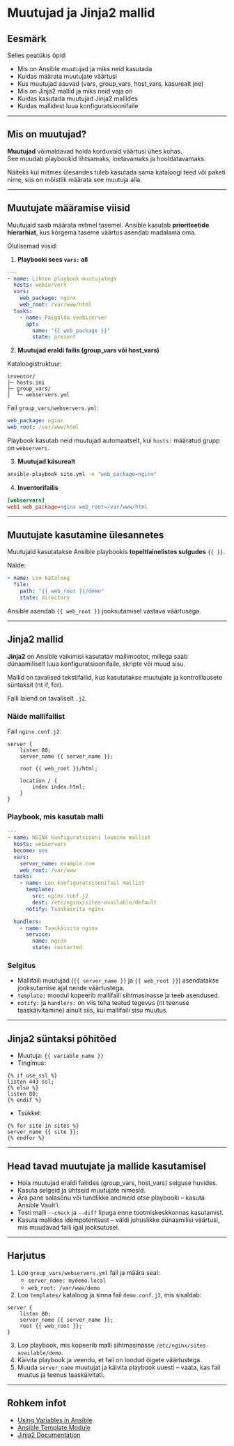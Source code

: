 # Muutujad ja Jinja2 mallid

## Eesmärk

Selles peatükis õpid:

- Mis on Ansible muutujad ja miks neid kasutada
- Kuidas määrata muutujate väärtusi
- Kus muutujad asuvad (vars, group_vars, host_vars, käsurealt jne)
- Mis on Jinja2 mallid ja miks neid vaja on
- Kuidas kasutada muutujad Jinja2 mallides
- Kuidas mallidest luua konfiguratsioonifaile

---

## Mis on muutujad?

**Muutujad** võimaldavad hoida korduvaid väärtusi ühes kohas.  
See muudab playbookid lihtsamaks, loetavamaks ja hooldatavamaks.

Näiteks kui mitmes ülesandes tuleb kasutada sama kataloogi teed või paketi nime, siis on mõistlik määrata see muutuja alla.

---

## Muutujate määramise viisid

Muutujaid saab määrata mitmel tasemel. Ansible kasutab **prioriteetide hierarhiat**, kus kõrgema taseme väärtus asendab madalama oma.

Olulisemad viisid:

1. **Playbooki sees `vars:` all**

```yaml
---
- name: Lihtne playbook muutujatega
  hosts: webservers
  vars:
    web_package: nginx
    web_root: /var/www/html
  tasks:
    - name: Paigalda veebiserver
      apt:
        name: "{{ web_package }}"
        state: present
```

2. **Muutujad eraldi failis (group_vars või host_vars)**

Kataloogistruktuur:
```
inventor/
├─ hosts.ini
├─ group_vars/
│  └─ webservers.yml
```

Fail `group_vars/webservers.yml`:
```yaml
web_package: nginx
web_root: /var/www/html
```

Playbook kasutab neid muutujad automaatselt, kui `hosts:` määratud grupp on `webservers`.

3. **Muutujad käsurealt**

```bash
ansible-playbook site.yml -e "web_package=nginx"
```

4. **Inventorifailis**

```ini
[webservers]
web1 web_package=nginx web_root=/var/www/html
```

---

## Muutujate kasutamine ülesannetes

Muutujaid kasutatakse Ansible playbookis **topeltlainelistes sulgudes** `{{ }}`.

Näide:

```yaml
- name: Loo kataloog
  file:
    path: "{{ web_root }}/demo"
    state: directory
```

Ansible asendab `{{ web_root }}` jooksutamisel vastava väärtusega.

---

## Jinja2 mallid

**Jinja2** on Ansible vaikimisi kasutatav mallimootor, millega saab dünaamiliselt luua konfiguratsioonifaile, skripte või muud sisu.

Mallid on tavalised tekstifailid, kus kasutatakse muutujate ja kontrolllausete süntaksit (nt if, for).

Faili laiend on tavaliselt `.j2`.

### Näide mallifailist

Fail `nginx.conf.j2`:

```jinja2
server {
    listen 80;
    server_name {{ server_name }};

    root {{ web_root }}/html;

    location / {
        index index.html;
    }
}
```

### Playbook, mis kasutab malli

```yaml
---
- name: NGINX konfiguratsiooni loomine mallist
  hosts: webservers
  become: yes
  vars:
    server_name: example.com
    web_root: /var/www
  tasks:
    - name: Loo konfiguratsioonifail mallist
      template:
        src: nginx.conf.j2
        dest: /etc/nginx/sites-available/default
      notify: Taaskäivita nginx

  handlers:
    - name: Taaskäivita nginx
      service:
        name: nginx
        state: restarted
```

### Selgitus

- Mallifaili muutujad (`{{ server_name }}` ja `{{ web_root }}`) asendatakse jooksutamise ajal nende väärtustega.
- `template:` moodul kopeerib mallifaili sihtmasinasse ja teeb asendused.
- `notify:` ja `handlers:` on viis teha teatud tegevus (nt teenuse taaskäivitamine) ainult siis, kui mallifaili sisu muutus.

---

## Jinja2 süntaksi põhitõed

- Muutuja: `{{ variable_name }}`
- Tingimus:
```jinja2
{% if use_ssl %}
listen 443 ssl;
{% else %}
listen 80;
{% endif %}
```
- Tsükkel:
```jinja2
{% for site in sites %}
server_name {{ site }};
{% endfor %}
```

---

## Head tavad muutujate ja mallide kasutamisel

- Hoia muutujad eraldi failides (group_vars, host_vars) selguse huvides.
- Kasuta selgeid ja ühtseid muutujate nimesid.
- Ära pane salasõnu või tundlikke andmeid otse playbooki – kasuta Ansible Vault’i.
- Testi malli `--check` ja `--diff` lipuga enne tootmiskeskkonnas kasutamist.
- Kasuta mallides idempotentsust – väldi juhuslikke dünaamilisi väärtusi, mis muudavad faili igal jooksutusel.

---

## Harjutus

1. Loo `group_vars/webservers.yml` fail ja määra seal:
   - `server_name: mydemo.local`
   - `web_root: /var/www/demo`
2. Loo `templates/` kataloog ja sinna fail `demo.conf.j2`, mis sisaldab:
```jinja2
server {
    listen 80;
    server_name {{ server_name }};
    root {{ web_root }};
}
```
3. Loo playbook, mis kopeerib malli sihtmasinasse `/etc/nginx/sites-available/demo`.
4. Käivita playbook ja veendu, et fail on loodud õigete väärtustega.
5. Muuda `server_name` muutujat ja käivita playbook uuesti – vaata, kas fail muutus ja teenus taaskäivitati.

---

## Rohkem infot

- [Using Variables in Ansible](https://docs.ansible.com/ansible/latest/playbook_guide/playbooks_variables.html)
- [Ansible Template Module](https://docs.ansible.com/ansible/latest/collections/ansible/builtin/template_module.html)
- [Jinja2 Documentation](https://jinja.palletsprojects.com/en/latest/templates/)

